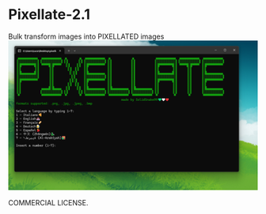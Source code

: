 # Pixellate-2.1
Bulk transform images into PIXELLATED images
![Alt text](preview.png)

COMMERCIAL LICENSE.
